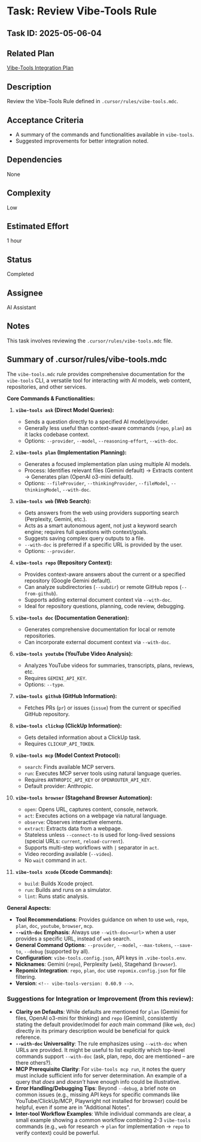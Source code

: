 # Task: Review Vibe-Tools Rule

## Task ID: 2025-05-06-04

## Related Plan

[Vibe-Tools Integration Plan](../plans/vibe-tools-integration-plan.md)

## Description

Review the Vibe-Tools Rule defined in `.cursor/rules/vibe-tools.mdc`.

## Acceptance Criteria

- A summary of the commands and functionalities available in `vibe-tools`.
- Suggested improvements for better integration noted.

## Dependencies

None

## Complexity

Low

## Estimated Effort

1 hour

## Status

Completed

## Assignee

AI Assistant

## Notes

This task involves reviewing the `.cursor/rules/vibe-tools.mdc` file.

## Summary of .cursor/rules/vibe-tools.mdc

The `vibe-tools.mdc` rule provides comprehensive documentation for the `vibe-tools` CLI, a versatile tool for interacting with AI models, web content, repositories, and other services.

**Core Commands & Functionalities:**

1.  **`vibe-tools ask` (Direct Model Queries):**

    - Sends a question directly to a specified AI model/provider.
    - Generally less useful than context-aware commands (`repo`, `plan`) as it lacks codebase context.
    - Options: `--provider`, `--model`, `--reasoning-effort`, `--with-doc`.

2.  **`vibe-tools plan` (Implementation Planning):**

    - Generates a focused implementation plan using multiple AI models.
    - Process: Identifies relevant files (Gemini default) -> Extracts content -> Generates plan (OpenAI o3-mini default).
    - Options: `--fileProvider`, `--thinkingProvider`, `--fileModel`, `--thinkingModel`, `--with-doc`.

3.  **`vibe-tools web` (Web Search):**

    - Gets answers from the web using providers supporting search (Perplexity, Gemini, etc.).
    - Acts as a smart autonomous agent, not just a keyword search engine; requires full questions with context/goals.
    - Suggests saving complex query outputs to a file.
    - `--with-doc` is preferred if a specific URL is provided by the user.
    - Options: `--provider`.

4.  **`vibe-tools repo` (Repository Context):**

    - Provides context-aware answers about the current or a specified repository (Google Gemini default).
    - Can analyze subdirectories (`--subdir`) or remote GitHub repos (`--from-github`).
    - Supports adding external document context via `--with-doc`.
    - Ideal for repository questions, planning, code review, debugging.

5.  **`vibe-tools doc` (Documentation Generation):**

    - Generates comprehensive documentation for local or remote repositories.
    - Can incorporate external document context via `--with-doc`.

6.  **`vibe-tools youtube` (YouTube Video Analysis):**

    - Analyzes YouTube videos for summaries, transcripts, plans, reviews, etc.
    - Requires `GEMINI_API_KEY`.
    - Options: `--type`.

7.  **`vibe-tools github` (GitHub Information):**

    - Fetches PRs (`pr`) or issues (`issue`) from the current or specified GitHub repository.

8.  **`vibe-tools clickup` (ClickUp Information):**

    - Gets detailed information about a ClickUp task.
    - Requires `CLICKUP_API_TOKEN`.

9.  **`vibe-tools mcp` (Model Context Protocol):**

    - `search`: Finds available MCP servers.
    - `run`: Executes MCP server tools using natural language queries.
    - Requires `ANTHROPIC_API_KEY` or `OPENROUTER_API_KEY`.
    - Default provider: Anthropic.

10. **`vibe-tools browser` (Stagehand Browser Automation):**

    - `open`: Opens URL, captures content, console, network.
    - `act`: Executes actions on a webpage via natural language.
    - `observe`: Observes interactive elements.
    - `extract`: Extracts data from a webpage.
    - Stateless unless `--connect-to` is used for long-lived sessions (special URLs: `current`, `reload-current`).
    - Supports multi-step workflows with `|` separator in `act`.
    - Video recording available (`--video`).
    - No `wait` command in `act`.

11. **`vibe-tools xcode` (Xcode Commands):**
    - `build`: Builds Xcode project.
    - `run`: Builds and runs on a simulator.
    - `lint`: Runs static analysis.

**General Aspects:**

- **Tool Recommendations**: Provides guidance on when to use `web`, `repo`, `plan`, `doc`, `youtube`, `browser`, `mcp`.
- **`--with-doc` Emphasis**: Always use `--with-doc=<url>` when a user provides a specific URL, instead of `web` search.
- **General Command Options**: `--provider`, `--model`, `--max-tokens`, `--save-to`, `--debug` (supported by all).
- **Configuration**: `vibe-tools.config.json`, API keys in `.vibe-tools.env`.
- **Nicknames**: Gemini (`repo`), Perplexity (`web`), Stagehand (`browser`).
- **Repomix Integration**: `repo`, `plan`, `doc` use `repomix.config.json` for file filtering.
- **Version**: `<!-- vibe-tools-version: 0.60.9 -->`.

### Suggestions for Integration or Improvement (from this review):

- **Clarity on Defaults**: While defaults are mentioned for `plan` (Gemini for files, OpenAI o3-mini for thinking) and `repo` (Gemini), consistently stating the default provider/model for _each_ main command (like `web`, `doc`) directly in its primary description would be beneficial for quick reference.
- **`--with-doc` Universality**: The rule emphasizes using `--with-doc` when URLs are provided. It might be useful to list explicitly which top-level commands support `--with-doc` (ask, plan, repo, doc are mentioned – are there others?).
- **MCP Prerequisite Clarity**: For `vibe-tools mcp run`, it notes the query must include sufficient info for server determination. An example of a query that _does_ and _doesn't_ have enough info could be illustrative.
- **Error Handling/Debugging Tips**: Beyond `--debug`, a brief note on common issues (e.g., missing API keys for specific commands like YouTube/ClickUp/MCP, Playwright not installed for browser) could be helpful, even if some are in "Additional Notes".
- **Inter-tool Workflow Examples**: While individual commands are clear, a small example showing a common workflow combining 2-3 `vibe-tools` commands (e.g., `web` for research -> `plan` for implementation -> `repo` to verify context) could be powerful.
